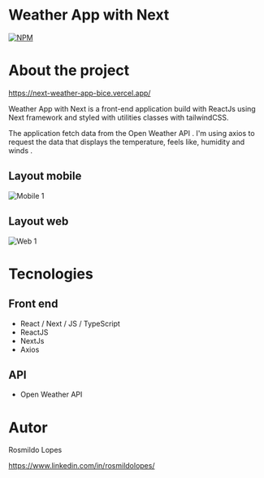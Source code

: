 # Weather App with Next

[![NPM](https://img.shields.io/npm/l/react)](https://github.com/devsuperior/sds1-wmazoni/blob/master/LICENSE)

# About the project

https://next-weather-app-bice.vercel.app/

Weather App with Next is a front-end application build with ReactJs using Next framework and styled with utilities classes with tailwindCSS.

The application fetch data from the Open Weather API . I'm using axios to request the data that displays the temperature, feels like, humidity and winds .

## Layout mobile

![Mobile 1](/images/mobile1.png)


## Layout web

![Web 1](https://github.com/rosmildoLopes//raw/main/sds1/web1.png)

# Tecnologies

## Front end

- React / Next / JS / TypeScript
- ReactJS
- NextJs
- Axios

## API

- Open Weather API

# Autor

Rosmildo Lopes

https://www.linkedin.com/in/rosmildolopes/

